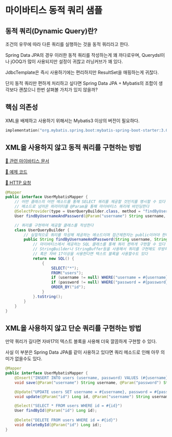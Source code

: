 # 마이바티스 동적 쿼리 샘플

## 동적 쿼리(Dynamic Query)란?
조건의 유무에 따라 다른 쿼리를 실행하는 것을 동적 쿼리라고 한다.

Spring Data JPA의 경우 이러한 동적 쿼리를 작성하는게 꽤 까다로우며, Querydsl이나 jOOQ가 많이 사용되지만 설정이 귀찮고 러닝커브가 꽤 있다.

JdbcTemplate은 즉시 사용하기에는 편리하지만 ResultSet을 매핑하는게 귀찮다.

단지 동적 쿼리만 편하게 처리하고 싶다면 Spring Data JPA + Mybatis의 조합이 생각보다 괜찮으니 한번 살펴볼 가치가 있지 않을까?

## 핵심 의존성
XML을 배제하고 사용하기 위해서는 Mybatis3 이상의 버전이 필요하다.

```kotlin
implementation("org.mybatis.spring.boot:mybatis-spring-boot-starter:3.0.0")
```

## XML을 사용하지 않고 동적 쿼리를 구현하는 방법

[📜 관련 마이바티스 문서](https://mybatis.org/mybatis-3/ko/java-api.html#%EC%9E%90%EB%B0%94-api)

[📜 예제 코드](src/main/java/io/github/shirohoo/mybatis/UserMybatisMapper.java)

[📜 HTTP 요청](fetch-users.http)

```java
@Mapper
public interface UserMybatisMapper {
    // 어떤 클래스의 어떤 메소드를 통해 SELECT 쿼리를 제공할 것인지를 명시할 수 있다
    // 메소드로 넘어온 파라미터를 @Param을 통해 마이바티스 쿼리에 바인딩한다
    @SelectProvider(type = UserQueryBuilder.class, method = "findByUsernameAndPassword")
    User findByUsernameAndPassword(@Param("username") String username, @Param("password") String password);

    // 쿼리를 구현하여 제공할 클래스를 작성한다
    class UserQueryBuilder {
        // 실질적으로 쿼리를 작성해 제공하는 메소드이며 접근제한자는 public이어야 한다
        public String findByUsernameAndPassword(String username, String password) {
            // 마이바티스에서 제공하는 SQL 클래스를 통해 쿼리 편하게 구현할 수 있다
            // StringBuilder나 StringBuffer등을 사용해서 쿼리를 구현해도 무방하다
            // 혹은 자바 17이상을 사용한다면 텍스트 블록을 사용할수도 있다
            return new SQL() {
                {
                    SELECT("*");
                    FROM("users");
                    if (username != null) WHERE("username = #{username}");
                    if (password != null) WHERE("password = #{password}");
                    ORDER_BY("id");
                }
            }.toString();
        }
    }
}
```

## XML을 사용하지 않고 단순 쿼리를 구현하는 방법

만약 쿼리가 길다면 자바17의 텍스트 블록을 사용해 더욱 깔끔하게 구현할 수 있다.

사실 이 부분은 Spring Data JPA를 같이 사용하고 있다면 쿼리 메소드로 인해 아무 의미가 없을수도 있다.

```java
@Mapper
public interface UserMybatisMapper {
    @Insert("INSERT INTO users (username, password) VALUES (#{username}, #{password})")
    void save(@Param("username") String username, @Param("password") String password);

    @Update("UPDATE users SET username = #{username}, password = #{password} WHERE id = #{id}")
    void update(@Param("id") Long id, @Param("username") String username, @Param("password") String password);

    @Select("SELECT * FROM users WHERE id = #{id}")
    User findById(@Param("id") Long id);
    
    @Delete("DELETE FROM users WHERE id = #{id}")
    void deleteById(@Param("id") Long id);
}
```
